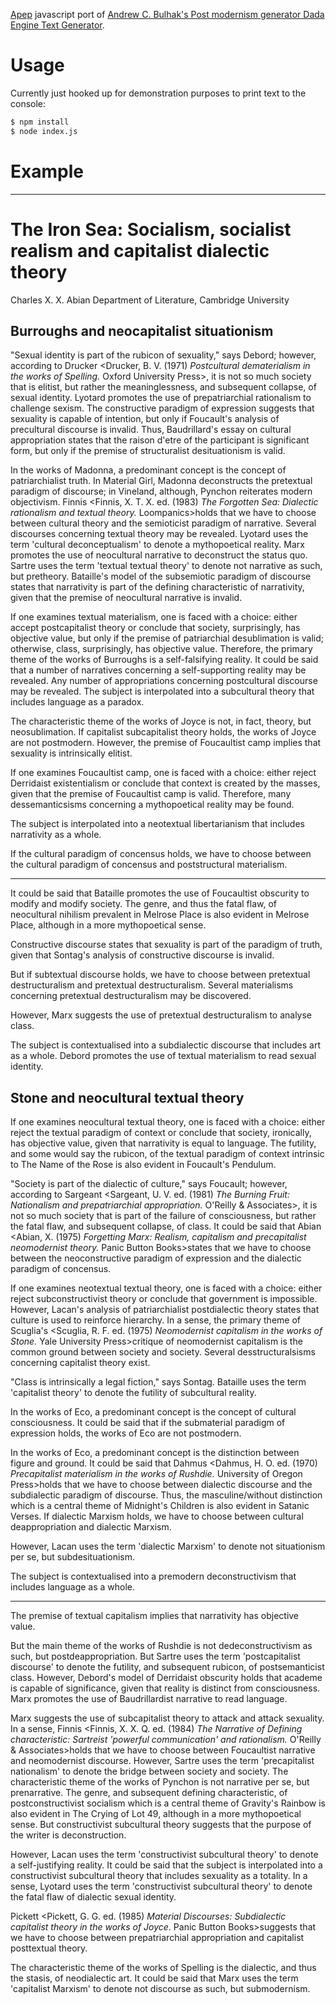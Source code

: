 [Apep][apep] javascript port of [Andrew C. Bulhak's Post modernism generator Dada Engine Text Generator](http://www.elsewhere.org/pomo/).

>

# Usage
Currently just hooked up for demonstration purposes to print text to the console:

```sh
$ npm install
$ node index.js
```

# Example

--------

# The Iron Sea: Socialism, socialist realism and capitalist dialectic theory

Charles X. X. Abian Department of Literature, Cambridge University

## Burroughs and neocapitalist situationism
"Sexual identity is part of the rubicon of sexuality," says Debord; however, according to Drucker <Drucker, B. V. (1971) *Postcultural dematerialism in the works of Spelling.* Oxford University Press>, it is not so much society that is elitist, but rather the meaninglessness, and subsequent collapse, of sexual identity. Lyotard promotes the use of prepatriarchial rationalism to challenge sexism. The constructive paradigm of expression suggests that sexuality is capable of intention, but only if Foucault's analysis of precultural discourse is invalid. Thus, Baudrillard's essay on cultural appropriation states that the raison d'etre of the participant is significant form, but only if the premise of structuralist desituationism is valid. 

In the works of Madonna, a predominant concept is the concept of patriarchialist truth. In Material Girl, Madonna deconstructs the pretextual paradigm of discourse; in Vineland, although,  Pynchon reiterates modern objectivism. Finnis <Finnis, X. T. X. ed. (1983) *The Forgotten Sea: Dialectic rationalism and textual theory.* Loompanics>holds that we have to choose between cultural theory and the semioticist paradigm of narrative. Several discourses concerning textual theory may be revealed. Lyotard uses the term 'cultural deconceptualism' to denote a mythopoetical reality. Marx promotes the use of neocultural narrative to deconstruct the status quo. Sartre uses the term 'textual textual theory' to denote not narrative as such, but pretheory. Bataille's model of the subsemiotic paradigm of discourse states that narrativity is part of the defining characteristic of narrativity, given that the premise of neocultural narrative is invalid. 

If one examines textual materialism, one is faced with a choice: either accept postcapitalist theory or conclude that society, surprisingly, has objective value, but only if the premise of patriarchial desublimation is valid; otherwise, class, surprisingly, has objective value. Therefore, the primary theme of the works of Burroughs is a self-falsifying reality. It could be said that a number of narratives concerning a self-supporting reality may be revealed. Any number of appropriations concerning postcultural discourse may be revealed. The subject is interpolated into a subcultural theory that includes language as a paradox. 

The characteristic theme of the works of Joyce is not, in fact,  theory, but neosublimation. If capitalist subcapitalist theory holds, the works of Joyce are not postmodern. However, the premise of Foucaultist camp implies that sexuality is intrinsically elitist. 

If one examines Foucaultist camp, one is faced with a choice: either reject Derridaist existentialism or conclude that context is created by the masses, given that the premise of Foucaultist camp is valid. Therefore, many dessemanticsisms concerning a mythopoetical reality may be found. 

The subject is interpolated into a neotextual libertarianism that includes narrativity as a whole. 

If the cultural paradigm of concensus holds, we have to choose between the cultural paradigm of concensus and poststructural materialism. 

--------

It could be said that Bataille promotes the use of Foucaultist obscurity to modify and modify society. The genre, and thus the fatal flaw, of neocultural nihilism prevalent in Melrose Place is also evident in Melrose Place, although in a more mythopoetical sense. 

Constructive discourse states that sexuality is part of the paradigm of truth, given that Sontag's analysis of constructive discourse is invalid. 

But if subtextual discourse holds, we have to choose between pretextual destructuralism and pretextual destructuralism. Several materialisms concerning pretextual destructuralism may be discovered. 

However, Marx suggests the use of pretextual destructuralism to analyse class. 

The subject is contextualised into a subdialectic discourse that includes art as a whole. Debord promotes the use of textual materialism to read sexual identity.

## Stone and neocultural textual theory
If one examines neocultural textual theory, one is faced with a choice: either reject the textual paradigm of context or conclude that society, ironically, has objective value, given that narrativity is equal to language. The futility, and some would say the rubicon, of the textual paradigm of context intrinsic to The Name of the Rose is also evident in Foucault's Pendulum. 

"Society is part of the dialectic of culture," says Foucault; however, according to Sargeant <Sargeant, U. V. ed. (1981) *The Burning Fruit: Nationalism and prepatriarchial appropriation.* O'Reilly & Associates>, it is not so much society that is part of the failure of consciousness, but rather the fatal flaw, and subsequent collapse, of class. It could be said that Abian <Abian, X. (1975) *Forgetting Marx: Realism, capitalism and precapitalist neomodernist theory.* Panic Button Books>states that we have to choose between the neoconstructive paradigm of expression and the dialectic paradigm of concensus. 

If one examines neotextual textual theory, one is faced with a choice: either reject subconstructivist theory or conclude that government is impossible. However, Lacan's analysis of patriarchialist postdialectic theory states that culture is used to reinforce hierarchy. In a sense, the primary theme of Scuglia's <Scuglia, R. F. ed. (1975) *Neomodernist capitalism in the works of Stone.* Yale University Press>critique of neomodernist capitalism is the common ground between society and society. Several desstructuralsisms concerning capitalist theory exist. 

"Class is intrinsically a legal fiction," says Sontag. Bataille uses the term 'capitalist theory' to denote the futility of subcultural reality. 

In the works of Eco, a predominant concept is the concept of cultural consciousness. It could be said that if the submaterial paradigm of expression holds, the works of Eco are not postmodern. 

In the works of Eco, a predominant concept is the distinction between figure and ground. It could be said that Dahmus <Dahmus, H. O. ed. (1970) *Precapitalist materialism in the works of Rushdie.* University of Oregon Press>holds that we have to choose between dialectic discourse and the subdialectic paradigm of discourse. Thus, the masculine/without distinction which is a central theme of Midnight's Children is also evident in Satanic Verses. If dialectic Marxism holds, we have to choose between cultural deappropriation and dialectic Marxism. 

However, Lacan uses the term 'dialectic Marxism' to denote not situationism per se, but subdesituationism. 

The subject is contextualised into a premodern deconstructivism that includes language as a whole. 

--------

The premise of textual capitalism implies that narrativity has objective value. 

But the main theme of the works of Rushdie is not dedeconstructivism as such, but postdeappropriation. But Sartre uses the term 'postcapitalist discourse' to denote the futility, and subsequent rubicon, of postsemanticist class. However, Debord's model of Derridaist obscurity holds that academe is capable of significance, given that reality is distinct from consciousness. Marx promotes the use of Baudrillardist narrative to read language. 

Marx suggests the use of subcapitalist theory to attack and attack sexuality. In a sense, Finnis <Finnis, X. X. Q. ed. (1984) *The Narrative of Defining characteristic: Sartreist 'powerful communication' and rationalism.* O'Reilly & Associates>holds that we have to choose between Foucaultist narrative and neomodernist discourse. However, Sartre uses the term 'precapitalist nationalism' to denote the bridge between society and society. The characteristic theme of the works of Pynchon is not narrative per se, but prenarrative. The genre, and subsequent defining characteristic, of postconstructivist socialism which is a central theme of Gravity's Rainbow is also evident in The Crying of Lot 49, although in a more mythopoetical sense. But constructivist subcultural theory suggests that the purpose of the writer is deconstruction. 

However, Lacan uses the term 'constructivist subcultural theory' to denote a self-justifying reality. It could be said that the subject is interpolated into a constructivist subcultural theory that includes sexuality as a totality. In a sense, Lyotard uses the term 'constructivist subcultural theory' to denote the fatal flaw of dialectic sexual identity. 

Pickett <Pickett, G. G. ed. (1985) *Material Discourses: Subdialectic capitalist theory in the works of Joyce.* Panic Button Books>suggests that we have to choose between prepatriarchial appropriation and capitalist posttextual theory. 

The characteristic theme of the works of Spelling is the dialectic, and thus the stasis, of neodialectic art. It could be said that Marx uses the term 'capitalist Marxism' to denote not discourse as such, but submodernism. 






[apep]: https://github.com/mattbierner/apep